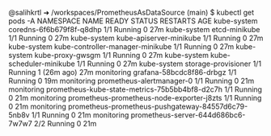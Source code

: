 @salihkrtl ➜ /workspaces/PrometheusAsDataSource (main) $  kubectl get pods -A
NAMESPACE     NAME                                                 READY   STATUS    RESTARTS      AGE
kube-system   coredns-6f6b679f8f-q8dhp                             1/1     Running   0             27m
kube-system   etcd-minikube                                        1/1     Running   0             27m
kube-system   kube-apiserver-minikube                              1/1     Running   0             27m
kube-system   kube-controller-manager-minikube                     1/1     Running   0             27m
kube-system   kube-proxy-gwsgm                                     1/1     Running   0             27m
kube-system   kube-scheduler-minikube                              1/1     Running   0             27m
kube-system   storage-provisioner                                  1/1     Running   1 (26m ago)   27m
monitoring    grafana-58bcdc8f86-drbgz                             1/1     Running   0             19m
monitoring    prometheus-alertmanager-0                            1/1     Running   0             21m
monitoring    prometheus-kube-state-metrics-75b5bb4bf8-d2c7h       1/1     Running   0             21m
monitoring    prometheus-prometheus-node-exporter-j8zts            1/1     Running   0             21m
monitoring    prometheus-prometheus-pushgateway-84557d6c79-5nb8v   1/1     Running   0             21m
monitoring    prometheus-server-644d686bc6-7w7w7                   2/2     Running   0             21m